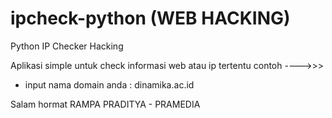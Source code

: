 # ipcheck-python (WEB HACKING)
Python IP Checker Hacking

Aplikasi simple untuk check informasi web atau ip tertentu
contoh ---->>>
- input nama domain anda : dinamika.ac.id


Salam hormat RAMPA PRADITYA - PRAMEDIA
